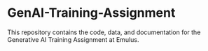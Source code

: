 # GenAI-Training-Assignment
This repository contains the code, data, and documentation for the Generative AI Training Assignment at Emulus.
